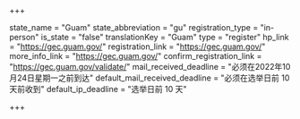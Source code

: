 +++

state_name = "Guam"
state_abbreviation = "gu"
registration_type = "in-person"
is_state = "false"
translationKey = "Guam"
type = "register"
hp_link = "https://gec.guam.gov/"
registration_link = "https://gec.guam.gov/"
more_info_link = "https://gec.guam.gov/"
confirm_registration_link = "https://gec.guam.gov/validate/"
mail_received_deadline = "必须在2022年10月24日星期一之前到达"
default_mail_received_deadline = "必须在选举日前 10 天前收到"
default_ip_deadline = "选举日前 10 天"

+++